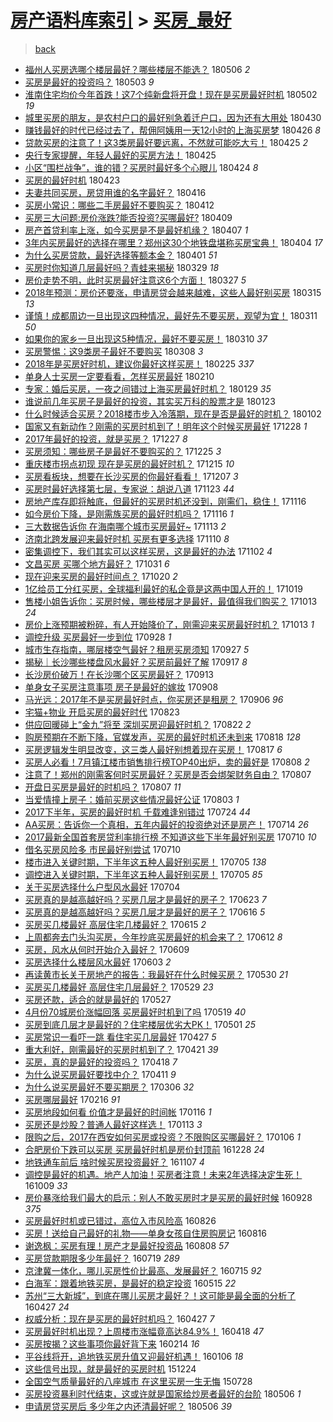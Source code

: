 [房产语料库索引](../../README.md)  > [买房_最好](买房_最好.md)
====
> [back](../README.md)

- [福州人买房选哪个楼层最好？哪些楼层不能选？](http://jkwz.applinzi.com/ittc/7099189008859137034.html#%E7%A6%8F%E5%B7%9E%E4%BA%BA%E4%B9%B0%E6%88%BF%E9%80%89%E5%93%AA%E4%B8%AA%E6%A5%BC%E5%B1%82%E6%9C%80%E5%A5%BD%EF%BC%9F%E5%93%AA%E4%BA%9B%E6%A5%BC%E5%B1%82%E4%B8%8D%E8%83%BD%E9%80%89%EF%BC%9F) 180506 *2* 
- [买房是最好的投资吗？](http://jkwz.applinzi.com/ittc/7098810056856568839.html#%E4%B9%B0%E6%88%BF%E6%98%AF%E6%9C%80%E5%A5%BD%E7%9A%84%E6%8A%95%E8%B5%84%E5%90%97%EF%BC%9F) 180503 *9* 
- [淮南住宅均价今年首跌！这7个纯新盘将开盘！现在是买房最好时机](http://jkwz.applinzi.com/ittc/7098556800276366343.html#%E6%B7%AE%E5%8D%97%E4%BD%8F%E5%AE%85%E5%9D%87%E4%BB%B7%E4%BB%8A%E5%B9%B4%E9%A6%96%E8%B7%8C%EF%BC%81%E8%BF%997%E4%B8%AA%E7%BA%AF%E6%96%B0%E7%9B%98%E5%B0%86%E5%BC%80%E7%9B%98%EF%BC%81%E7%8E%B0%E5%9C%A8%E6%98%AF%E4%B9%B0%E6%88%BF%E6%9C%80%E5%A5%BD%E6%97%B6%E6%9C%BA) 180502 *19* 
- [城里买房的朋友，是农村户口的最好别急着迁户口，因为还有大用处](http://jkwz.applinzi.com/ittc/7097795344475882502.html#%E5%9F%8E%E9%87%8C%E4%B9%B0%E6%88%BF%E7%9A%84%E6%9C%8B%E5%8F%8B%EF%BC%8C%E6%98%AF%E5%86%9C%E6%9D%91%E6%88%B7%E5%8F%A3%E7%9A%84%E6%9C%80%E5%A5%BD%E5%88%AB%E6%80%A5%E7%9D%80%E8%BF%81%E6%88%B7%E5%8F%A3%EF%BC%8C%E5%9B%A0%E4%B8%BA%E8%BF%98%E6%9C%89%E5%A4%A7%E7%94%A8%E5%A4%84) 180430  
- [赚钱最好的时代已经过去了，帮佣阿姨用一天12小时的上海买房梦](http://jkwz.applinzi.com/ittc/7091153326932755466.html#%E8%B5%9A%E9%92%B1%E6%9C%80%E5%A5%BD%E7%9A%84%E6%97%B6%E4%BB%A3%E5%B7%B2%E7%BB%8F%E8%BF%87%E5%8E%BB%E4%BA%86%EF%BC%8C%E5%B8%AE%E4%BD%A3%E9%98%BF%E5%A7%A8%E7%94%A8%E4%B8%80%E5%A4%A912%E5%B0%8F%E6%97%B6%E7%9A%84%E4%B8%8A%E6%B5%B7%E4%B9%B0%E6%88%BF%E6%A2%A6) 180426 *8* 
- [贷款买房的注意了！这3类房最好要远离，不然就可能吃大亏！](http://jkwz.applinzi.com/ittc/7095956494958986251.html#%E8%B4%B7%E6%AC%BE%E4%B9%B0%E6%88%BF%E7%9A%84%E6%B3%A8%E6%84%8F%E4%BA%86%EF%BC%81%E8%BF%993%E7%B1%BB%E6%88%BF%E6%9C%80%E5%A5%BD%E8%A6%81%E8%BF%9C%E7%A6%BB%EF%BC%8C%E4%B8%8D%E7%84%B6%E5%B0%B1%E5%8F%AF%E8%83%BD%E5%90%83%E5%A4%A7%E4%BA%8F%EF%BC%81) 180425 *2* 
- [央行专家提醒，年轻人最好的买房方法！](http://jkwz.applinzi.com/ittc/7095909147617002512.html#%E5%A4%AE%E8%A1%8C%E4%B8%93%E5%AE%B6%E6%8F%90%E9%86%92%EF%BC%8C%E5%B9%B4%E8%BD%BB%E4%BA%BA%E6%9C%80%E5%A5%BD%E7%9A%84%E4%B9%B0%E6%88%BF%E6%96%B9%E6%B3%95%EF%BC%81) 180425  
- [小区“围栏战争”，谁的错？买房时最好多个心眼儿](http://jkwz.applinzi.com/ittc/7095526266424001543.html#%E5%B0%8F%E5%8C%BA%E2%80%9C%E5%9B%B4%E6%A0%8F%E6%88%98%E4%BA%89%E2%80%9D%EF%BC%8C%E8%B0%81%E7%9A%84%E9%94%99%EF%BC%9F%E4%B9%B0%E6%88%BF%E6%97%B6%E6%9C%80%E5%A5%BD%E5%A4%9A%E4%B8%AA%E5%BF%83%E7%9C%BC%E5%84%BF) 180424 *8* 
- [买房的最好时机](http://jkwz.applinzi.com/ittc/7095267577045713926.html#%E4%B9%B0%E6%88%BF%E7%9A%84%E6%9C%80%E5%A5%BD%E6%97%B6%E6%9C%BA) 180423  
- [​夫妻共同买房，房贷用谁的名字最好？](http://jkwz.applinzi.com/ittc/7092633470184719370.html#%E2%80%8B%E5%A4%AB%E5%A6%BB%E5%85%B1%E5%90%8C%E4%B9%B0%E6%88%BF%EF%BC%8C%E6%88%BF%E8%B4%B7%E7%94%A8%E8%B0%81%E7%9A%84%E5%90%8D%E5%AD%97%E6%9C%80%E5%A5%BD%EF%BC%9F) 180416  
- [买房小常识：哪些二手房最好不要购买？](http://jkwz.applinzi.com/ittc/7091027844161602577.html#%E4%B9%B0%E6%88%BF%E5%B0%8F%E5%B8%B8%E8%AF%86%EF%BC%9A%E5%93%AA%E4%BA%9B%E4%BA%8C%E6%89%8B%E6%88%BF%E6%9C%80%E5%A5%BD%E4%B8%8D%E8%A6%81%E8%B4%AD%E4%B9%B0%EF%BC%9F) 180412  
- [买房三大问题:房价涨跌?能否投资?买哪最好?](http://jkwz.applinzi.com/ittc/7089941474794013713.html#%E4%B9%B0%E6%88%BF%E4%B8%89%E5%A4%A7%E9%97%AE%E9%A2%98%3A%E6%88%BF%E4%BB%B7%E6%B6%A8%E8%B7%8C%3F%E8%83%BD%E5%90%A6%E6%8A%95%E8%B5%84%3F%E4%B9%B0%E5%93%AA%E6%9C%80%E5%A5%BD%3F) 180409  
- [房产首贷利率上涨，如今买房是不是最好机缘？](http://jkwz.applinzi.com/ittc/7089370643198116871.html#%E6%88%BF%E4%BA%A7%E9%A6%96%E8%B4%B7%E5%88%A9%E7%8E%87%E4%B8%8A%E6%B6%A8%EF%BC%8C%E5%A6%82%E4%BB%8A%E4%B9%B0%E6%88%BF%E6%98%AF%E4%B8%8D%E6%98%AF%E6%9C%80%E5%A5%BD%E6%9C%BA%E7%BC%98%EF%BC%9F) 180407 *1* 
- [3年内买房最好的选择在哪里？郑州这30个地铁盘堪称买房宝典！](http://jkwz.applinzi.com/ittc/7088065983283725318.html#3%E5%B9%B4%E5%86%85%E4%B9%B0%E6%88%BF%E6%9C%80%E5%A5%BD%E7%9A%84%E9%80%89%E6%8B%A9%E5%9C%A8%E5%93%AA%E9%87%8C%EF%BC%9F%E9%83%91%E5%B7%9E%E8%BF%9930%E4%B8%AA%E5%9C%B0%E9%93%81%E7%9B%98%E5%A0%AA%E7%A7%B0%E4%B9%B0%E6%88%BF%E5%AE%9D%E5%85%B8%EF%BC%81) 180404 *17* 
- [为什么买房贷款，最好选择等额本金？](http://jkwz.applinzi.com/ittc/7086787135917261830.html#%E4%B8%BA%E4%BB%80%E4%B9%88%E4%B9%B0%E6%88%BF%E8%B4%B7%E6%AC%BE%EF%BC%8C%E6%9C%80%E5%A5%BD%E9%80%89%E6%8B%A9%E7%AD%89%E9%A2%9D%E6%9C%AC%E9%87%91%EF%BC%9F) 180401 *51* 
- [买房时你知道几层最好吗？青蛙来揭秘](http://jkwz.applinzi.com/ittc/7085925172307821575.html#%E4%B9%B0%E6%88%BF%E6%97%B6%E4%BD%A0%E7%9F%A5%E9%81%93%E5%87%A0%E5%B1%82%E6%9C%80%E5%A5%BD%E5%90%97%EF%BC%9F%E9%9D%92%E8%9B%99%E6%9D%A5%E6%8F%AD%E7%A7%98) 180329 *18* 
- [房价走势不明，此时买房最好注意这6个方面！](http://jkwz.applinzi.com/ittc/7085200414788289553.html#%E6%88%BF%E4%BB%B7%E8%B5%B0%E5%8A%BF%E4%B8%8D%E6%98%8E%EF%BC%8C%E6%AD%A4%E6%97%B6%E4%B9%B0%E6%88%BF%E6%9C%80%E5%A5%BD%E6%B3%A8%E6%84%8F%E8%BF%996%E4%B8%AA%E6%96%B9%E9%9D%A2%EF%BC%81) 180327 *5* 
- [2018年预测：房价还要涨，申请房贷会越来越难，这些人最好别买房](http://jkwz.applinzi.com/ittc/7080665263630713872.html#2018%E5%B9%B4%E9%A2%84%E6%B5%8B%EF%BC%9A%E6%88%BF%E4%BB%B7%E8%BF%98%E8%A6%81%E6%B6%A8%EF%BC%8C%E7%94%B3%E8%AF%B7%E6%88%BF%E8%B4%B7%E4%BC%9A%E8%B6%8A%E6%9D%A5%E8%B6%8A%E9%9A%BE%EF%BC%8C%E8%BF%99%E4%BA%9B%E4%BA%BA%E6%9C%80%E5%A5%BD%E5%88%AB%E4%B9%B0%E6%88%BF) 180315 *13* 
- [谨慎！成都周边一旦出现这四种情况，最好先不要买房，观望为宜！](http://jkwz.applinzi.com/ittc/7079124622014678027.html#%E8%B0%A8%E6%85%8E%EF%BC%81%E6%88%90%E9%83%BD%E5%91%A8%E8%BE%B9%E4%B8%80%E6%97%A6%E5%87%BA%E7%8E%B0%E8%BF%99%E5%9B%9B%E7%A7%8D%E6%83%85%E5%86%B5%EF%BC%8C%E6%9C%80%E5%A5%BD%E5%85%88%E4%B8%8D%E8%A6%81%E4%B9%B0%E6%88%BF%EF%BC%8C%E8%A7%82%E6%9C%9B%E4%B8%BA%E5%AE%9C%EF%BC%81) 180311 *50* 
- [如果你的家乡一旦出现这5种情况，最好不要买房！](http://jkwz.applinzi.com/ittc/7078778542861321232.html#%E5%A6%82%E6%9E%9C%E4%BD%A0%E7%9A%84%E5%AE%B6%E4%B9%A1%E4%B8%80%E6%97%A6%E5%87%BA%E7%8E%B0%E8%BF%995%E7%A7%8D%E6%83%85%E5%86%B5%EF%BC%8C%E6%9C%80%E5%A5%BD%E4%B8%8D%E8%A6%81%E4%B9%B0%E6%88%BF%EF%BC%81) 180310 *37* 
- [买房警惕：这9类房子最好不要购买](http://jkwz.applinzi.com/ittc/7078067345723753488.html#%E4%B9%B0%E6%88%BF%E8%AD%A6%E6%83%95%EF%BC%9A%E8%BF%999%E7%B1%BB%E6%88%BF%E5%AD%90%E6%9C%80%E5%A5%BD%E4%B8%8D%E8%A6%81%E8%B4%AD%E4%B9%B0) 180308 *3* 
- [2018年是买房好时机，建议你最好这样买房！](http://jkwz.applinzi.com/ittc/7074131259674854417.html#2018%E5%B9%B4%E6%98%AF%E4%B9%B0%E6%88%BF%E5%A5%BD%E6%97%B6%E6%9C%BA%EF%BC%8C%E5%BB%BA%E8%AE%AE%E4%BD%A0%E6%9C%80%E5%A5%BD%E8%BF%99%E6%A0%B7%E4%B9%B0%E6%88%BF%EF%BC%81) 180225 *337* 
- [单身人士买房一定要看看，怎样买房最好](http://jkwz.applinzi.com/ittc/7068564296865154059.html#%E5%8D%95%E8%BA%AB%E4%BA%BA%E5%A3%AB%E4%B9%B0%E6%88%BF%E4%B8%80%E5%AE%9A%E8%A6%81%E7%9C%8B%E7%9C%8B%EF%BC%8C%E6%80%8E%E6%A0%B7%E4%B9%B0%E6%88%BF%E6%9C%80%E5%A5%BD) 180210  
- [专家：婚后买房，一夜之间错过上海买房最好时机？](http://jkwz.applinzi.com/ittc/7064101674937746439.html#%E4%B8%93%E5%AE%B6%EF%BC%9A%E5%A9%9A%E5%90%8E%E4%B9%B0%E6%88%BF%EF%BC%8C%E4%B8%80%E5%A4%9C%E4%B9%8B%E9%97%B4%E9%94%99%E8%BF%87%E4%B8%8A%E6%B5%B7%E4%B9%B0%E6%88%BF%E6%9C%80%E5%A5%BD%E6%97%B6%E6%9C%BA%EF%BC%9F) 180129 *35* 
- [谁说前几年买房子是最好的投资，其实买万科的股票才是](http://jkwz.applinzi.com/ittc/7061732467797394443.html#%E8%B0%81%E8%AF%B4%E5%89%8D%E5%87%A0%E5%B9%B4%E4%B9%B0%E6%88%BF%E5%AD%90%E6%98%AF%E6%9C%80%E5%A5%BD%E7%9A%84%E6%8A%95%E8%B5%84%EF%BC%8C%E5%85%B6%E5%AE%9E%E4%B9%B0%E4%B8%87%E7%A7%91%E7%9A%84%E8%82%A1%E7%A5%A8%E6%89%8D%E6%98%AF) 180123  
- [什么时候适合买房？2018楼市步入冷落期，现在是否是最好的时机？](http://jkwz.applinzi.com/ittc/7054011147601052688.html#%E4%BB%80%E4%B9%88%E6%97%B6%E5%80%99%E9%80%82%E5%90%88%E4%B9%B0%E6%88%BF%EF%BC%9F2018%E6%A5%BC%E5%B8%82%E6%AD%A5%E5%85%A5%E5%86%B7%E8%90%BD%E6%9C%9F%EF%BC%8C%E7%8E%B0%E5%9C%A8%E6%98%AF%E5%90%A6%E6%98%AF%E6%9C%80%E5%A5%BD%E7%9A%84%E6%97%B6%E6%9C%BA%EF%BC%9F) 180102  
- [国家又有新动作？刚需的买房时机到了！明年这个时候买房最好](http://jkwz.applinzi.com/ittc/7052170384961438736.html#%E5%9B%BD%E5%AE%B6%E5%8F%88%E6%9C%89%E6%96%B0%E5%8A%A8%E4%BD%9C%EF%BC%9F%E5%88%9A%E9%9C%80%E7%9A%84%E4%B9%B0%E6%88%BF%E6%97%B6%E6%9C%BA%E5%88%B0%E4%BA%86%EF%BC%81%E6%98%8E%E5%B9%B4%E8%BF%99%E4%B8%AA%E6%97%B6%E5%80%99%E4%B9%B0%E6%88%BF%E6%9C%80%E5%A5%BD) 171228 *1* 
- [2017年最好的投资，就是买房？](http://jkwz.applinzi.com/ittc/7051702270461215761.html#2017%E5%B9%B4%E6%9C%80%E5%A5%BD%E7%9A%84%E6%8A%95%E8%B5%84%EF%BC%8C%E5%B0%B1%E6%98%AF%E4%B9%B0%E6%88%BF%EF%BC%9F) 171227 *8* 
- [买房须知：哪些房子是最好不要购买的？](http://jkwz.applinzi.com/ittc/7051022004398851088.html#%E4%B9%B0%E6%88%BF%E9%A1%BB%E7%9F%A5%EF%BC%9A%E5%93%AA%E4%BA%9B%E6%88%BF%E5%AD%90%E6%98%AF%E6%9C%80%E5%A5%BD%E4%B8%8D%E8%A6%81%E8%B4%AD%E4%B9%B0%E7%9A%84%EF%BC%9F) 171225 *3* 
- [重庆楼市拐点初现 现在是买房的最好时机？](http://jkwz.applinzi.com/ittc/7047311816596653073.html#%E9%87%8D%E5%BA%86%E6%A5%BC%E5%B8%82%E6%8B%90%E7%82%B9%E5%88%9D%E7%8E%B0+%E7%8E%B0%E5%9C%A8%E6%98%AF%E4%B9%B0%E6%88%BF%E7%9A%84%E6%9C%80%E5%A5%BD%E6%97%B6%E6%9C%BA%EF%BC%9F) 171215 *10* 
- [买房看板块，想要在长沙买房的你最好看看！](http://jkwz.applinzi.com/ittc/7044350539700110353.html#%E4%B9%B0%E6%88%BF%E7%9C%8B%E6%9D%BF%E5%9D%97%EF%BC%8C%E6%83%B3%E8%A6%81%E5%9C%A8%E9%95%BF%E6%B2%99%E4%B9%B0%E6%88%BF%E7%9A%84%E4%BD%A0%E6%9C%80%E5%A5%BD%E7%9C%8B%E7%9C%8B%EF%BC%81) 171207 *3* 
- [买房时最好选择第七层，专家说：胡说八道](http://jkwz.applinzi.com/ittc/7039158486154363920.html#%E4%B9%B0%E6%88%BF%E6%97%B6%E6%9C%80%E5%A5%BD%E9%80%89%E6%8B%A9%E7%AC%AC%E4%B8%83%E5%B1%82%EF%BC%8C%E4%B8%93%E5%AE%B6%E8%AF%B4%EF%BC%9A%E8%83%A1%E8%AF%B4%E5%85%AB%E9%81%93) 171123 *44* 
- [房地产库存即将触底，但最好的买房时机还没到，刚需们，稳住！](http://jkwz.applinzi.com/ittc/7036548879007351824.html#%E6%88%BF%E5%9C%B0%E4%BA%A7%E5%BA%93%E5%AD%98%E5%8D%B3%E5%B0%86%E8%A7%A6%E5%BA%95%EF%BC%8C%E4%BD%86%E6%9C%80%E5%A5%BD%E7%9A%84%E4%B9%B0%E6%88%BF%E6%97%B6%E6%9C%BA%E8%BF%98%E6%B2%A1%E5%88%B0%EF%BC%8C%E5%88%9A%E9%9C%80%E4%BB%AC%EF%BC%8C%E7%A8%B3%E4%BD%8F%EF%BC%81) 171116  
- [如今房价下降，是刚需族买房的最好时机吗？](http://jkwz.applinzi.com/ittc/7036541884023964688.html#%E5%A6%82%E4%BB%8A%E6%88%BF%E4%BB%B7%E4%B8%8B%E9%99%8D%EF%BC%8C%E6%98%AF%E5%88%9A%E9%9C%80%E6%97%8F%E4%B9%B0%E6%88%BF%E7%9A%84%E6%9C%80%E5%A5%BD%E6%97%B6%E6%9C%BA%E5%90%97%EF%BC%9F) 171116 *1* 
- [三大数据告诉你 在海南哪个城市买房最好~](http://jkwz.applinzi.com/ittc/7035470772913570833.html#%E4%B8%89%E5%A4%A7%E6%95%B0%E6%8D%AE%E5%91%8A%E8%AF%89%E4%BD%A0+%E5%9C%A8%E6%B5%B7%E5%8D%97%E5%93%AA%E4%B8%AA%E5%9F%8E%E5%B8%82%E4%B9%B0%E6%88%BF%E6%9C%80%E5%A5%BD%7E) 171113 *2* 
- [济南北跨发展迎来最好时机 买房有更多选择](http://jkwz.applinzi.com/ittc/7034440705890583569.html#%E6%B5%8E%E5%8D%97%E5%8C%97%E8%B7%A8%E5%8F%91%E5%B1%95%E8%BF%8E%E6%9D%A5%E6%9C%80%E5%A5%BD%E6%97%B6%E6%9C%BA+%E4%B9%B0%E6%88%BF%E6%9C%89%E6%9B%B4%E5%A4%9A%E9%80%89%E6%8B%A9) 171110 *8* 
- [密集调控下，我们其实可以这样买房，这是最好的办法](http://jkwz.applinzi.com/ittc/7031341076319831056.html#%E5%AF%86%E9%9B%86%E8%B0%83%E6%8E%A7%E4%B8%8B%EF%BC%8C%E6%88%91%E4%BB%AC%E5%85%B6%E5%AE%9E%E5%8F%AF%E4%BB%A5%E8%BF%99%E6%A0%B7%E4%B9%B0%E6%88%BF%EF%BC%8C%E8%BF%99%E6%98%AF%E6%9C%80%E5%A5%BD%E7%9A%84%E5%8A%9E%E6%B3%95) 171102 *4* 
- [文昌买房 买哪个地方最好？](http://jkwz.applinzi.com/ittc/7030631400833811473.html#%E6%96%87%E6%98%8C%E4%B9%B0%E6%88%BF+%E4%B9%B0%E5%93%AA%E4%B8%AA%E5%9C%B0%E6%96%B9%E6%9C%80%E5%A5%BD%EF%BC%9F) 171031 *6* 
- [现在迎来买房的最好时间点？](http://jkwz.applinzi.com/ittc/7026468341500347408.html#%E7%8E%B0%E5%9C%A8%E8%BF%8E%E6%9D%A5%E4%B9%B0%E6%88%BF%E7%9A%84%E6%9C%80%E5%A5%BD%E6%97%B6%E9%97%B4%E7%82%B9%EF%BC%9F) 171020 *2* 
- [1亿给员工分红买房，全球福利最好的私企竟是这两中国人开的！](http://jkwz.applinzi.com/ittc/7026220015320302609.html#1%E4%BA%BF%E7%BB%99%E5%91%98%E5%B7%A5%E5%88%86%E7%BA%A2%E4%B9%B0%E6%88%BF%EF%BC%8C%E5%85%A8%E7%90%83%E7%A6%8F%E5%88%A9%E6%9C%80%E5%A5%BD%E7%9A%84%E7%A7%81%E4%BC%81%E7%AB%9F%E6%98%AF%E8%BF%99%E4%B8%A4%E4%B8%AD%E5%9B%BD%E4%BA%BA%E5%BC%80%E7%9A%84%EF%BC%81) 171019  
- [售楼小姐告诉你：买房时候，哪些楼层才是最好，最值得我们购买？](http://jkwz.applinzi.com/ittc/7024035496454521873.html#%E5%94%AE%E6%A5%BC%E5%B0%8F%E5%A7%90%E5%91%8A%E8%AF%89%E4%BD%A0%EF%BC%9A%E4%B9%B0%E6%88%BF%E6%97%B6%E5%80%99%EF%BC%8C%E5%93%AA%E4%BA%9B%E6%A5%BC%E5%B1%82%E6%89%8D%E6%98%AF%E6%9C%80%E5%A5%BD%EF%BC%8C%E6%9C%80%E5%80%BC%E5%BE%97%E6%88%91%E4%BB%AC%E8%B4%AD%E4%B9%B0%EF%BC%9F) 171013 *24* 
- [房价上涨预期被粉碎，有人开始降价了，刚需迎来买房最好时机？](http://jkwz.applinzi.com/ittc/7023920048471802896.html#%E6%88%BF%E4%BB%B7%E4%B8%8A%E6%B6%A8%E9%A2%84%E6%9C%9F%E8%A2%AB%E7%B2%89%E7%A2%8E%EF%BC%8C%E6%9C%89%E4%BA%BA%E5%BC%80%E5%A7%8B%E9%99%8D%E4%BB%B7%E4%BA%86%EF%BC%8C%E5%88%9A%E9%9C%80%E8%BF%8E%E6%9D%A5%E4%B9%B0%E6%88%BF%E6%9C%80%E5%A5%BD%E6%97%B6%E6%9C%BA%EF%BC%9F) 171013 *1* 
- [调控升级 买房最好一步到位](http://jkwz.applinzi.com/ittc/7018139409084580880.html#%E8%B0%83%E6%8E%A7%E5%8D%87%E7%BA%A7+%E4%B9%B0%E6%88%BF%E6%9C%80%E5%A5%BD%E4%B8%80%E6%AD%A5%E5%88%B0%E4%BD%8D) 170928 *1* 
- [城市生存指南，哪层楼空气最好？租房买房须知](http://jkwz.applinzi.com/ittc/7017908102626804752.html#%E5%9F%8E%E5%B8%82%E7%94%9F%E5%AD%98%E6%8C%87%E5%8D%97%EF%BC%8C%E5%93%AA%E5%B1%82%E6%A5%BC%E7%A9%BA%E6%B0%94%E6%9C%80%E5%A5%BD%EF%BC%9F%E7%A7%9F%E6%88%BF%E4%B9%B0%E6%88%BF%E9%A1%BB%E7%9F%A5) 170927 *5* 
- [揭秘｜长沙哪些楼盘风水最好？买房前最好了解](http://jkwz.applinzi.com/ittc/7014243792927065104.html#%E6%8F%AD%E7%A7%98%EF%BD%9C%E9%95%BF%E6%B2%99%E5%93%AA%E4%BA%9B%E6%A5%BC%E7%9B%98%E9%A3%8E%E6%B0%B4%E6%9C%80%E5%A5%BD%EF%BC%9F%E4%B9%B0%E6%88%BF%E5%89%8D%E6%9C%80%E5%A5%BD%E4%BA%86%E8%A7%A3) 170917 *8* 
- [长沙房价破万！在长沙哪个区买房最好？](http://jkwz.applinzi.com/ittc/7012788849498129169.html#%E9%95%BF%E6%B2%99%E6%88%BF%E4%BB%B7%E7%A0%B4%E4%B8%87%EF%BC%81%E5%9C%A8%E9%95%BF%E6%B2%99%E5%93%AA%E4%B8%AA%E5%8C%BA%E4%B9%B0%E6%88%BF%E6%9C%80%E5%A5%BD%EF%BC%9F) 170913  
- [单身女子买房注意事项 房子是最好的嫁妆](http://jkwz.applinzi.com/ittc/7010948968476050192.html#%E5%8D%95%E8%BA%AB%E5%A5%B3%E5%AD%90%E4%B9%B0%E6%88%BF%E6%B3%A8%E6%84%8F%E4%BA%8B%E9%A1%B9+%E6%88%BF%E5%AD%90%E6%98%AF%E6%9C%80%E5%A5%BD%E7%9A%84%E5%AB%81%E5%A6%86) 170908  
- [马光远：2017年不是买房最好时点，你买房还是租房？](http://jkwz.applinzi.com/ittc/7010148294305776657.html#%E9%A9%AC%E5%85%89%E8%BF%9C%EF%BC%9A2017%E5%B9%B4%E4%B8%8D%E6%98%AF%E4%B9%B0%E6%88%BF%E6%9C%80%E5%A5%BD%E6%97%B6%E7%82%B9%EF%BC%8C%E4%BD%A0%E4%B9%B0%E6%88%BF%E8%BF%98%E6%98%AF%E7%A7%9F%E6%88%BF%EF%BC%9F) 170906 *96* 
- [宅猫+物业 开启买房的最好时代](http://jkwz.applinzi.com/ittc/7004995996936045585.html#%E5%AE%85%E7%8C%AB%2B%E7%89%A9%E4%B8%9A+%E5%BC%80%E5%90%AF%E4%B9%B0%E6%88%BF%E7%9A%84%E6%9C%80%E5%A5%BD%E6%97%B6%E4%BB%A3) 170823  
- [供应回暖碰上“金九”将至 深圳买房迎最好时机？](http://jkwz.applinzi.com/ittc/7004669961862382608.html#%E4%BE%9B%E5%BA%94%E5%9B%9E%E6%9A%96%E7%A2%B0%E4%B8%8A%E2%80%9C%E9%87%91%E4%B9%9D%E2%80%9D%E5%B0%86%E8%87%B3+%E6%B7%B1%E5%9C%B3%E4%B9%B0%E6%88%BF%E8%BF%8E%E6%9C%80%E5%A5%BD%E6%97%B6%E6%9C%BA%EF%BC%9F) 170822 *2* 
- [购房预期在不断下降，官媒发声，买房的最好时机还未到来](http://jkwz.applinzi.com/ittc/7003160284607546384.html#%E8%B4%AD%E6%88%BF%E9%A2%84%E6%9C%9F%E5%9C%A8%E4%B8%8D%E6%96%AD%E4%B8%8B%E9%99%8D%EF%BC%8C%E5%AE%98%E5%AA%92%E5%8F%91%E5%A3%B0%EF%BC%8C%E4%B9%B0%E6%88%BF%E7%9A%84%E6%9C%80%E5%A5%BD%E6%97%B6%E6%9C%BA%E8%BF%98%E6%9C%AA%E5%88%B0%E6%9D%A5) 170818 *128* 
- [买房逻辑发生明显改变，这三类人最好别想着现在买房！](http://jkwz.applinzi.com/ittc/7002857728924714001.html#%E4%B9%B0%E6%88%BF%E9%80%BB%E8%BE%91%E5%8F%91%E7%94%9F%E6%98%8E%E6%98%BE%E6%94%B9%E5%8F%98%EF%BC%8C%E8%BF%99%E4%B8%89%E7%B1%BB%E4%BA%BA%E6%9C%80%E5%A5%BD%E5%88%AB%E6%83%B3%E7%9D%80%E7%8E%B0%E5%9C%A8%E4%B9%B0%E6%88%BF%EF%BC%81) 170817 *6* 
- [买房人必看！7月镇江楼市销售排行榜TOP40出炉，卖的最好是](http://jkwz.applinzi.com/ittc/6999215006535910416.html#%E4%B9%B0%E6%88%BF%E4%BA%BA%E5%BF%85%E7%9C%8B%EF%BC%817%E6%9C%88%E9%95%87%E6%B1%9F%E6%A5%BC%E5%B8%82%E9%94%80%E5%94%AE%E6%8E%92%E8%A1%8C%E6%A6%9CTOP40%E5%87%BA%E7%82%89%EF%BC%8C%E5%8D%96%E7%9A%84%E6%9C%80%E5%A5%BD%E6%98%AF) 170808 *2* 
- [注意了！郑州的刚需客何时买房最好？买房是否会绑架财务自由？](http://jkwz.applinzi.com/ittc/6999117197761578000.html#%E6%B3%A8%E6%84%8F%E4%BA%86%EF%BC%81%E9%83%91%E5%B7%9E%E7%9A%84%E5%88%9A%E9%9C%80%E5%AE%A2%E4%BD%95%E6%97%B6%E4%B9%B0%E6%88%BF%E6%9C%80%E5%A5%BD%EF%BC%9F%E4%B9%B0%E6%88%BF%E6%98%AF%E5%90%A6%E4%BC%9A%E7%BB%91%E6%9E%B6%E8%B4%A2%E5%8A%A1%E8%87%AA%E7%94%B1%EF%BC%9F) 170807  
- [开盘日买房是最好的时机吗？](http://jkwz.applinzi.com/ittc/6999114110812554256.html#%E5%BC%80%E7%9B%98%E6%97%A5%E4%B9%B0%E6%88%BF%E6%98%AF%E6%9C%80%E5%A5%BD%E7%9A%84%E6%97%B6%E6%9C%BA%E5%90%97%EF%BC%9F) 170807 *11* 
- [当爱情撞上房子：婚前买房这些情况最好公证](http://jkwz.applinzi.com/ittc/6997524191015076880.html#%E5%BD%93%E7%88%B1%E6%83%85%E6%92%9E%E4%B8%8A%E6%88%BF%E5%AD%90%EF%BC%9A%E5%A9%9A%E5%89%8D%E4%B9%B0%E6%88%BF%E8%BF%99%E4%BA%9B%E6%83%85%E5%86%B5%E6%9C%80%E5%A5%BD%E5%85%AC%E8%AF%81) 170803 *1* 
- [2017下半年，买房的最好时机 千载难逢别错过](http://jkwz.applinzi.com/ittc/6993908177647961105.html#2017%E4%B8%8B%E5%8D%8A%E5%B9%B4%EF%BC%8C%E4%B9%B0%E6%88%BF%E7%9A%84%E6%9C%80%E5%A5%BD%E6%97%B6%E6%9C%BA+%E5%8D%83%E8%BD%BD%E9%9A%BE%E9%80%A2%E5%88%AB%E9%94%99%E8%BF%87) 170724 *44* 
- [AA买房：告诉你一个真相，五年内最好的投资绝对还是房产！](http://jkwz.applinzi.com/ittc/6990080214712189968.html#AA%E4%B9%B0%E6%88%BF%EF%BC%9A%E5%91%8A%E8%AF%89%E4%BD%A0%E4%B8%80%E4%B8%AA%E7%9C%9F%E7%9B%B8%EF%BC%8C%E4%BA%94%E5%B9%B4%E5%86%85%E6%9C%80%E5%A5%BD%E7%9A%84%E6%8A%95%E8%B5%84%E7%BB%9D%E5%AF%B9%E8%BF%98%E6%98%AF%E6%88%BF%E4%BA%A7%EF%BC%81) 170714 *26* 
- [2017最新全国首套房贷利率排行榜 不知道这些下半年最好别买房](http://jkwz.applinzi.com/ittc/6988727916228510724.html#2017%E6%9C%80%E6%96%B0%E5%85%A8%E5%9B%BD%E9%A6%96%E5%A5%97%E6%88%BF%E8%B4%B7%E5%88%A9%E7%8E%87%E6%8E%92%E8%A1%8C%E6%A6%9C+%E4%B8%8D%E7%9F%A5%E9%81%93%E8%BF%99%E4%BA%9B%E4%B8%8B%E5%8D%8A%E5%B9%B4%E6%9C%80%E5%A5%BD%E5%88%AB%E4%B9%B0%E6%88%BF) 170710 *10* 
- [借名买房风险多 市民最好别尝试](http://jkwz.applinzi.com/ittc/6988688809162966032.html#%E5%80%9F%E5%90%8D%E4%B9%B0%E6%88%BF%E9%A3%8E%E9%99%A9%E5%A4%9A+%E5%B8%82%E6%B0%91%E6%9C%80%E5%A5%BD%E5%88%AB%E5%B0%9D%E8%AF%95) 170710  
- [楼市进入关键时期，下半年这五种人最好别买房！](http://jkwz.applinzi.com/ittc/6986872307283657732.html#%E6%A5%BC%E5%B8%82%E8%BF%9B%E5%85%A5%E5%85%B3%E9%94%AE%E6%97%B6%E6%9C%9F%EF%BC%8C%E4%B8%8B%E5%8D%8A%E5%B9%B4%E8%BF%99%E4%BA%94%E7%A7%8D%E4%BA%BA%E6%9C%80%E5%A5%BD%E5%88%AB%E4%B9%B0%E6%88%BF%EF%BC%81) 170705 *138* 
- [调控进入关键时期，下半年这五种人最好别买房！](http://jkwz.applinzi.com/ittc/6986870405951128580.html#%E8%B0%83%E6%8E%A7%E8%BF%9B%E5%85%A5%E5%85%B3%E9%94%AE%E6%97%B6%E6%9C%9F%EF%BC%8C%E4%B8%8B%E5%8D%8A%E5%B9%B4%E8%BF%99%E4%BA%94%E7%A7%8D%E4%BA%BA%E6%9C%80%E5%A5%BD%E5%88%AB%E4%B9%B0%E6%88%BF%EF%BC%81) 170705 *85* 
- [关于买房选择什么户型风水最好](http://jkwz.applinzi.com/ittc/6986371020477694980.html#%E5%85%B3%E4%BA%8E%E4%B9%B0%E6%88%BF%E9%80%89%E6%8B%A9%E4%BB%80%E4%B9%88%E6%88%B7%E5%9E%8B%E9%A3%8E%E6%B0%B4%E6%9C%80%E5%A5%BD) 170704  
- [买房真的是越高越好吗？买房几层才是最好的房子？](http://jkwz.applinzi.com/ittc/6982420310430057477.html#%E4%B9%B0%E6%88%BF%E7%9C%9F%E7%9A%84%E6%98%AF%E8%B6%8A%E9%AB%98%E8%B6%8A%E5%A5%BD%E5%90%97%EF%BC%9F%E4%B9%B0%E6%88%BF%E5%87%A0%E5%B1%82%E6%89%8D%E6%98%AF%E6%9C%80%E5%A5%BD%E7%9A%84%E6%88%BF%E5%AD%90%EF%BC%9F) 170623 *7* 
- [买房真的是越高越好吗？买房几层才是最好的房子？](http://jkwz.applinzi.com/ittc/6979769870454359045.html#%E4%B9%B0%E6%88%BF%E7%9C%9F%E7%9A%84%E6%98%AF%E8%B6%8A%E9%AB%98%E8%B6%8A%E5%A5%BD%E5%90%97%EF%BC%9F%E4%B9%B0%E6%88%BF%E5%87%A0%E5%B1%82%E6%89%8D%E6%98%AF%E6%9C%80%E5%A5%BD%E7%9A%84%E6%88%BF%E5%AD%90%EF%BC%9F) 170616 *5* 
- [买房买几楼最好 高层住宅几楼最好？](http://jkwz.applinzi.com/ittc/6979441940830356485.html#%E4%B9%B0%E6%88%BF%E4%B9%B0%E5%87%A0%E6%A5%BC%E6%9C%80%E5%A5%BD+%E9%AB%98%E5%B1%82%E4%BD%8F%E5%AE%85%E5%87%A0%E6%A5%BC%E6%9C%80%E5%A5%BD%EF%BC%9F) 170615 *2* 
- [上周都奔去门头沟买房，今年抄底买房最好的机会来了？](http://jkwz.applinzi.com/ittc/6978360713939518468.html#%E4%B8%8A%E5%91%A8%E9%83%BD%E5%A5%94%E5%8E%BB%E9%97%A8%E5%A4%B4%E6%B2%9F%E4%B9%B0%E6%88%BF%EF%BC%8C%E4%BB%8A%E5%B9%B4%E6%8A%84%E5%BA%95%E4%B9%B0%E6%88%BF%E6%9C%80%E5%A5%BD%E7%9A%84%E6%9C%BA%E4%BC%9A%E6%9D%A5%E4%BA%86%EF%BC%9F) 170612 *8* 
- [买房，风水从何时开始介入最好？](http://jkwz.applinzi.com/ittc/6977223347795395588.html#%E4%B9%B0%E6%88%BF%EF%BC%8C%E9%A3%8E%E6%B0%B4%E4%BB%8E%E4%BD%95%E6%97%B6%E5%BC%80%E5%A7%8B%E4%BB%8B%E5%85%A5%E6%9C%80%E5%A5%BD%EF%BC%9F) 170609  
- [买房选择什么楼层风水最好](http://jkwz.applinzi.com/ittc/6974963352366220293.html#%E4%B9%B0%E6%88%BF%E9%80%89%E6%8B%A9%E4%BB%80%E4%B9%88%E6%A5%BC%E5%B1%82%E9%A3%8E%E6%B0%B4%E6%9C%80%E5%A5%BD) 170603 *2* 
- [再读黄市长关于房地产的报告：我最好在什么时候买房？](http://jkwz.applinzi.com/ittc/6973370263021290500.html#%E5%86%8D%E8%AF%BB%E9%BB%84%E5%B8%82%E9%95%BF%E5%85%B3%E4%BA%8E%E6%88%BF%E5%9C%B0%E4%BA%A7%E7%9A%84%E6%8A%A5%E5%91%8A%EF%BC%9A%E6%88%91%E6%9C%80%E5%A5%BD%E5%9C%A8%E4%BB%80%E4%B9%88%E6%97%B6%E5%80%99%E4%B9%B0%E6%88%BF%EF%BC%9F) 170530 *21* 
- [买房买几楼最好 高层住宅几层最好？](http://jkwz.applinzi.com/ittc/6973096530863981573.html#%E4%B9%B0%E6%88%BF%E4%B9%B0%E5%87%A0%E6%A5%BC%E6%9C%80%E5%A5%BD+%E9%AB%98%E5%B1%82%E4%BD%8F%E5%AE%85%E5%87%A0%E5%B1%82%E6%9C%80%E5%A5%BD%EF%BC%9F) 170529 *23* 
- [买房还款，适合的就是最好的](http://jkwz.applinzi.com/ittc/6972363467339072516.html#%E4%B9%B0%E6%88%BF%E8%BF%98%E6%AC%BE%EF%BC%8C%E9%80%82%E5%90%88%E7%9A%84%E5%B0%B1%E6%98%AF%E6%9C%80%E5%A5%BD%E7%9A%84) 170527  
- [4月份70城房价涨幅回落 买房最好时机到了吗](http://jkwz.applinzi.com/ittc/6969319931500823557.html#4%E6%9C%88%E4%BB%BD70%E5%9F%8E%E6%88%BF%E4%BB%B7%E6%B6%A8%E5%B9%85%E5%9B%9E%E8%90%BD+%E4%B9%B0%E6%88%BF%E6%9C%80%E5%A5%BD%E6%97%B6%E6%9C%BA%E5%88%B0%E4%BA%86%E5%90%97) 170519 *40* 
- [买房到底几层才是最好的？住宅楼层优劣大PK！](http://jkwz.applinzi.com/ittc/6962750294915023876.html#%E4%B9%B0%E6%88%BF%E5%88%B0%E5%BA%95%E5%87%A0%E5%B1%82%E6%89%8D%E6%98%AF%E6%9C%80%E5%A5%BD%E7%9A%84%EF%BC%9F%E4%BD%8F%E5%AE%85%E6%A5%BC%E5%B1%82%E4%BC%98%E5%8A%A3%E5%A4%A7PK%EF%BC%81) 170501 *25* 
- [买房常识一看吓一跳 看住宅买几层最好](http://jkwz.applinzi.com/ittc/6961324256704070660.html#%E4%B9%B0%E6%88%BF%E5%B8%B8%E8%AF%86%E4%B8%80%E7%9C%8B%E5%90%93%E4%B8%80%E8%B7%B3+%E7%9C%8B%E4%BD%8F%E5%AE%85%E4%B9%B0%E5%87%A0%E5%B1%82%E6%9C%80%E5%A5%BD) 170427 *5* 
- [重大利好，刚需最好的买房时机到了？](http://jkwz.applinzi.com/ittc/6958735506518049796.html#%E9%87%8D%E5%A4%A7%E5%88%A9%E5%A5%BD%EF%BC%8C%E5%88%9A%E9%9C%80%E6%9C%80%E5%A5%BD%E7%9A%84%E4%B9%B0%E6%88%BF%E6%97%B6%E6%9C%BA%E5%88%B0%E4%BA%86%EF%BC%9F) 170421 *39* 
- [买房，真的是最好的投资吗？](http://jkwz.applinzi.com/ittc/6957916589402883077.html#%E4%B9%B0%E6%88%BF%EF%BC%8C%E7%9C%9F%E7%9A%84%E6%98%AF%E6%9C%80%E5%A5%BD%E7%9A%84%E6%8A%95%E8%B5%84%E5%90%97%EF%BC%9F) 170418 *7* 
- [为什么说买房最好要找中介？](http://jkwz.applinzi.com/ittc/6955327952060417029.html#%E4%B8%BA%E4%BB%80%E4%B9%88%E8%AF%B4%E4%B9%B0%E6%88%BF%E6%9C%80%E5%A5%BD%E8%A6%81%E6%89%BE%E4%B8%AD%E4%BB%8B%EF%BC%9F) 170411 *9* 
- [为什么说买房最好不要买期房？](http://jkwz.applinzi.com/ittc/6941986895700689925.html#%E4%B8%BA%E4%BB%80%E4%B9%88%E8%AF%B4%E4%B9%B0%E6%88%BF%E6%9C%80%E5%A5%BD%E4%B8%8D%E8%A6%81%E4%B9%B0%E6%9C%9F%E6%88%BF%EF%BC%9F) 170306 *32* 
- [买房哪层最好](http://jkwz.applinzi.com/ittc/6935376480610812933.html#%E4%B9%B0%E6%88%BF%E5%93%AA%E5%B1%82%E6%9C%80%E5%A5%BD) 170216 *91* 
- [买房地段如何看  价值才是最好的时间帐](http://jkwz.applinzi.com/ittc/6923794618977354757.html#%E4%B9%B0%E6%88%BF%E5%9C%B0%E6%AE%B5%E5%A6%82%E4%BD%95%E7%9C%8B++%E4%BB%B7%E5%80%BC%E6%89%8D%E6%98%AF%E6%9C%80%E5%A5%BD%E7%9A%84%E6%97%B6%E9%97%B4%E5%B8%90) 170116 *1* 
- [买房还是炒股？普通人最好这样选！](http://jkwz.applinzi.com/ittc/6922671472677225477.html#%E4%B9%B0%E6%88%BF%E8%BF%98%E6%98%AF%E7%82%92%E8%82%A1%EF%BC%9F%E6%99%AE%E9%80%9A%E4%BA%BA%E6%9C%80%E5%A5%BD%E8%BF%99%E6%A0%B7%E9%80%89%EF%BC%81) 170113 *3* 
- [限购之后，​2017在西安如何买房或投资？不限购区买哪最好？](http://jkwz.applinzi.com/ittc/6920078865455383557.html#%E9%99%90%E8%B4%AD%E4%B9%8B%E5%90%8E%EF%BC%8C%E2%80%8B2017%E5%9C%A8%E8%A5%BF%E5%AE%89%E5%A6%82%E4%BD%95%E4%B9%B0%E6%88%BF%E6%88%96%E6%8A%95%E8%B5%84%EF%BC%9F%E4%B8%8D%E9%99%90%E8%B4%AD%E5%8C%BA%E4%B9%B0%E5%93%AA%E6%9C%80%E5%A5%BD%EF%BC%9F) 170106 *1* 
- [合肥房价下跌可以买房 买房最好时机是房价封顶前](http://jkwz.applinzi.com/ittc/6916355064368464901.html#%E5%90%88%E8%82%A5%E6%88%BF%E4%BB%B7%E4%B8%8B%E8%B7%8C%E5%8F%AF%E4%BB%A5%E4%B9%B0%E6%88%BF+%E4%B9%B0%E6%88%BF%E6%9C%80%E5%A5%BD%E6%97%B6%E6%9C%BA%E6%98%AF%E6%88%BF%E4%BB%B7%E5%B0%81%E9%A1%B6%E5%89%8D) 161228 *24* 
- [地铁通车前后 啥时候买房投资最好？](http://jkwz.applinzi.com/ittc/6897756156709045253.html#%E5%9C%B0%E9%93%81%E9%80%9A%E8%BD%A6%E5%89%8D%E5%90%8E+%E5%95%A5%E6%97%B6%E5%80%99%E4%B9%B0%E6%88%BF%E6%8A%95%E8%B5%84%E6%9C%80%E5%A5%BD%EF%BC%9F) 161107 *4* 
- [调控是最好的机遇。地产人加油！买房者注意！未来2年选择决定生死！](http://jkwz.applinzi.com/ittc/6886904745658156036.html#%E8%B0%83%E6%8E%A7%E6%98%AF%E6%9C%80%E5%A5%BD%E7%9A%84%E6%9C%BA%E9%81%87%E3%80%82%E5%9C%B0%E4%BA%A7%E4%BA%BA%E5%8A%A0%E6%B2%B9%EF%BC%81%E4%B9%B0%E6%88%BF%E8%80%85%E6%B3%A8%E6%84%8F%EF%BC%81%E6%9C%AA%E6%9D%A52%E5%B9%B4%E9%80%89%E6%8B%A9%E5%86%B3%E5%AE%9A%E7%94%9F%E6%AD%BB%EF%BC%81) 161009 *33* 
- [房价暴涨给我们最大的启示：别人不敢买房时才是买房的最好时候](http://jkwz.applinzi.com/ittc/6882861528092509189.html#%E6%88%BF%E4%BB%B7%E6%9A%B4%E6%B6%A8%E7%BB%99%E6%88%91%E4%BB%AC%E6%9C%80%E5%A4%A7%E7%9A%84%E5%90%AF%E7%A4%BA%EF%BC%9A%E5%88%AB%E4%BA%BA%E4%B8%8D%E6%95%A2%E4%B9%B0%E6%88%BF%E6%97%B6%E6%89%8D%E6%98%AF%E4%B9%B0%E6%88%BF%E7%9A%84%E6%9C%80%E5%A5%BD%E6%97%B6%E5%80%99) 160928 *375* 
- [买房最好时机或已错过，高位入市风险高](http://jkwz.applinzi.com/ittc/6870609683307561988.html#%E4%B9%B0%E6%88%BF%E6%9C%80%E5%A5%BD%E6%97%B6%E6%9C%BA%E6%88%96%E5%B7%B2%E9%94%99%E8%BF%87%EF%BC%8C%E9%AB%98%E4%BD%8D%E5%85%A5%E5%B8%82%E9%A3%8E%E9%99%A9%E9%AB%98) 160826  
- [买房！送给自己最好的礼物——单身女孩自住房购房记](http://jkwz.applinzi.com/ittc/6866839577226118148.html#%E4%B9%B0%E6%88%BF%EF%BC%81%E9%80%81%E7%BB%99%E8%87%AA%E5%B7%B1%E6%9C%80%E5%A5%BD%E7%9A%84%E7%A4%BC%E7%89%A9%E2%80%94%E2%80%94%E5%8D%95%E8%BA%AB%E5%A5%B3%E5%AD%A9%E8%87%AA%E4%BD%8F%E6%88%BF%E8%B4%AD%E6%88%BF%E8%AE%B0) 160816  
- [谢逸枫：买房有理！房产才是最好投资品](http://jkwz.applinzi.com/ittc/6864132420646994948.html#%E8%B0%A2%E9%80%B8%E6%9E%AB%EF%BC%9A%E4%B9%B0%E6%88%BF%E6%9C%89%E7%90%86%EF%BC%81%E6%88%BF%E4%BA%A7%E6%89%8D%E6%98%AF%E6%9C%80%E5%A5%BD%E6%8A%95%E8%B5%84%E5%93%81) 160808 *57* 
- [买房贷款期限多少年最好？](http://jkwz.applinzi.com/ittc/6856517894682444804.html#%E4%B9%B0%E6%88%BF%E8%B4%B7%E6%AC%BE%E6%9C%9F%E9%99%90%E5%A4%9A%E5%B0%91%E5%B9%B4%E6%9C%80%E5%A5%BD%EF%BC%9F) 160719 *289* 
- [京津冀一体化，哪儿买房性价比最高、发展最好？](http://jkwz.applinzi.com/ittc/6855098472256242692.html#%E4%BA%AC%E6%B4%A5%E5%86%80%E4%B8%80%E4%BD%93%E5%8C%96%EF%BC%8C%E5%93%AA%E5%84%BF%E4%B9%B0%E6%88%BF%E6%80%A7%E4%BB%B7%E6%AF%94%E6%9C%80%E9%AB%98%E3%80%81%E5%8F%91%E5%B1%95%E6%9C%80%E5%A5%BD%EF%BC%9F) 160715 *92* 
- [白海军：跟着地铁买房，是最好的稳定投资](http://jkwz.applinzi.com/ittc/6831037396350927877.html#%E7%99%BD%E6%B5%B7%E5%86%9B%EF%BC%9A%E8%B7%9F%E7%9D%80%E5%9C%B0%E9%93%81%E4%B9%B0%E6%88%BF%EF%BC%8C%E6%98%AF%E6%9C%80%E5%A5%BD%E7%9A%84%E7%A8%B3%E5%AE%9A%E6%8A%95%E8%B5%84) 160515 *22* 
- [苏州“三大新城”，到底在哪儿买房才最好？！这可能是最全面的分析了](http://jkwz.applinzi.com/ittc/6825909260353274884.html#%E8%8B%8F%E5%B7%9E%E2%80%9C%E4%B8%89%E5%A4%A7%E6%96%B0%E5%9F%8E%E2%80%9D%EF%BC%8C%E5%88%B0%E5%BA%95%E5%9C%A8%E5%93%AA%E5%84%BF%E4%B9%B0%E6%88%BF%E6%89%8D%E6%9C%80%E5%A5%BD%EF%BC%9F%EF%BC%81%E8%BF%99%E5%8F%AF%E8%83%BD%E6%98%AF%E6%9C%80%E5%85%A8%E9%9D%A2%E7%9A%84%E5%88%86%E6%9E%90%E4%BA%86) 160427 *24* 
- [权威分析：现在是买房的最好时机吗？](http://jkwz.applinzi.com/ittc/6825786441342649349.html#%E6%9D%83%E5%A8%81%E5%88%86%E6%9E%90%EF%BC%9A%E7%8E%B0%E5%9C%A8%E6%98%AF%E4%B9%B0%E6%88%BF%E7%9A%84%E6%9C%80%E5%A5%BD%E6%97%B6%E6%9C%BA%E5%90%97%EF%BC%9F) 160427 *7* 
- [买房最好时机出现？上周楼市涨幅竟高达84.9%！](http://jkwz.applinzi.com/ittc/6822523115628135428.html#%E4%B9%B0%E6%88%BF%E6%9C%80%E5%A5%BD%E6%97%B6%E6%9C%BA%E5%87%BA%E7%8E%B0%EF%BC%9F%E4%B8%8A%E5%91%A8%E6%A5%BC%E5%B8%82%E6%B6%A8%E5%B9%85%E7%AB%9F%E9%AB%98%E8%BE%BE84.9%25%EF%BC%81) 160418 *47* 
- [买房按揭？这些事项你最好背下来](http://jkwz.applinzi.com/ittc/6798703214555825156.html#%E4%B9%B0%E6%88%BF%E6%8C%89%E6%8F%AD%EF%BC%9F%E8%BF%99%E4%BA%9B%E4%BA%8B%E9%A1%B9%E4%BD%A0%E6%9C%80%E5%A5%BD%E8%83%8C%E4%B8%8B%E6%9D%A5) 160214 *16* 
- [平谷线将开，追地铁买房升值又迎最好机遇！](http://jkwz.applinzi.com/ittc/6784204127064294405.html#%E5%B9%B3%E8%B0%B7%E7%BA%BF%E5%B0%86%E5%BC%80%EF%BC%8C%E8%BF%BD%E5%9C%B0%E9%93%81%E4%B9%B0%E6%88%BF%E5%8D%87%E5%80%BC%E5%8F%88%E8%BF%8E%E6%9C%80%E5%A5%BD%E6%9C%BA%E9%81%87%EF%BC%81) 160106 *18* 
- [这些信号出现，就是最好的买房时机](http://jkwz.applinzi.com/ittc/6779527054945158148.html#%E8%BF%99%E4%BA%9B%E4%BF%A1%E5%8F%B7%E5%87%BA%E7%8E%B0%EF%BC%8C%E5%B0%B1%E6%98%AF%E6%9C%80%E5%A5%BD%E7%9A%84%E4%B9%B0%E6%88%BF%E6%97%B6%E6%9C%BA) 151224  
- [全国空气质量最好的八座城市 在这里买房一生无悔](http://jkwz.applinzi.com/ittc/547650615351732765.html#%E5%85%A8%E5%9B%BD%E7%A9%BA%E6%B0%94%E8%B4%A8%E9%87%8F%E6%9C%80%E5%A5%BD%E7%9A%84%E5%85%AB%E5%BA%A7%E5%9F%8E%E5%B8%82+%E5%9C%A8%E8%BF%99%E9%87%8C%E4%B9%B0%E6%88%BF%E4%B8%80%E7%94%9F%E6%97%A0%E6%82%94) 150728  
- [买房投资暴利时代结束，这或许就是国家给炒房者最好的台阶](http://jkwz.applinzi.com/ittc/7100147912690631696.html#%E4%B9%B0%E6%88%BF%E6%8A%95%E8%B5%84%E6%9A%B4%E5%88%A9%E6%97%B6%E4%BB%A3%E7%BB%93%E6%9D%9F%EF%BC%8C%E8%BF%99%E6%88%96%E8%AE%B8%E5%B0%B1%E6%98%AF%E5%9B%BD%E5%AE%B6%E7%BB%99%E7%82%92%E6%88%BF%E8%80%85%E6%9C%80%E5%A5%BD%E7%9A%84%E5%8F%B0%E9%98%B6) 180506 *1* 
- [申请房贷买房后 多少年之内还清最好呢？](http://jkwz.applinzi.com/ittc/7100127928413324304.html#%E7%94%B3%E8%AF%B7%E6%88%BF%E8%B4%B7%E4%B9%B0%E6%88%BF%E5%90%8E+%E5%A4%9A%E5%B0%91%E5%B9%B4%E4%B9%8B%E5%86%85%E8%BF%98%E6%B8%85%E6%9C%80%E5%A5%BD%E5%91%A2%EF%BC%9F) 180506 *39* 
